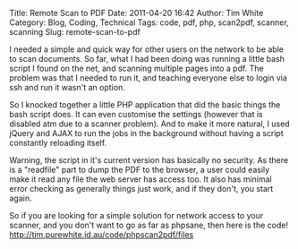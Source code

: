Title: Remote Scan to PDF
Date: 2011-04-20 16:42
Author: Tim White
Category: Blog, Coding, Technical
Tags: code, pdf, php, scan2pdf, scanner, scanning
Slug: remote-scan-to-pdf

I needed a simple and quick way for other users on the network to be
able to scan documents. So far, what I had been doing was running a
little bash script I found on the net, and scanning multiple pages into
a pdf. The problem was that I needed to run it, and teaching everyone
else to login via ssh and run it wasn't an option.

So I knocked together a little PHP application that did the basic things
the bash script does. It can even customise the settings (however that
is disabled atm due to a scanner problem). And to make it more natural,
I used jQuery and AJAX to run the jobs in the background without having
a script constantly reloading itself.

Warning, the script in it's current version has basically no security.
As there is a "readfile" part to dump the PDF to the browser, a user
could easily make it read any file the web server has access too. It
also has minimal error checking as generally things just work, and if
they don't, you start again.

So if you are looking for a simple solution for network access to your
scanner, and you don't want to go as far as phpsane, then here is the
code! <http://tim.purewhite.id.au/code/phpscan2pdf/files>
